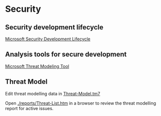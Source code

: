# Security

## Security development lifecycle

[Microsoft Security Development Lifecycle](https://www.microsoft.com/securityengineering/sdl/)

## Analysis tools for secure development

[Microsoft Threat Modeling Tool](https://learn.microsoft.com/en-gb/azure/security/develop/threat-modeling-tool)

## Threat Model

Edit threat modelling data in [Threat-Model.tm7](./Threat-Model.tm7)

Open [./reports/Threat-List.htm](./reports/Threat-List.htm) in a browser to review the threat modelling report for active issues.
